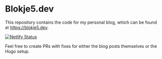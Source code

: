 # Blokje5.dev

This repository contains the code for my personal blog, which can be found at https://blokje5.dev. 

[![Netlify Status](https://api.netlify.com/api/v1/badges/d9459be8-8b5d-4424-b074-d31375700e02/deploy-status)](https://app.netlify.com/sites/vibrant-perlman-bdb73b/deploys)

Feel free to create PRs with fixes for either the blog posts themselves or the Hugo setup.
